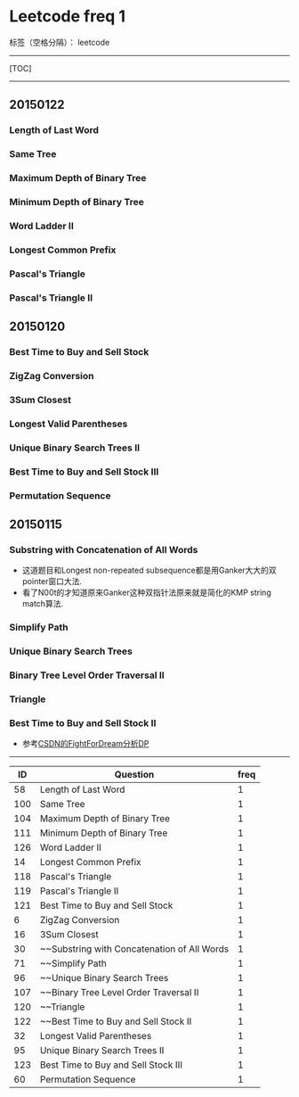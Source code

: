 # Leetcode freq 1

标签（空格分隔）： leetcode

---
[TOC]

---
## 20150122
### Length of Last Word
### Same Tree
### Maximum Depth of Binary Tree
### Minimum Depth of Binary Tree
### Word Ladder II
### Longest Common Prefix
### Pascal's Triangle
### Pascal's Triangle II

## 20150120
### Best Time to Buy and Sell Stock
### ZigZag Conversion
### 3Sum Closest
### Longest Valid Parentheses
### Unique Binary Search Trees II
### Best Time to Buy and Sell Stock III
### Permutation Sequence

## 20150115
### Substring with Concatenation of All Words
* 这道题目和Longest non-repeated subsequence都是用Ganker大大的双pointer窗口大法.
* 看了N00t的才知道原来Ganker这种双指针法原来就是简化的KMP string match算法. 
### Simplify Path
### Unique Binary Search Trees
### Binary Tree Level Order Traversal II
### Triangle
### Best Time to Buy and Sell Stock II
   * 参考[CSDN的FightForDream分析DP](http://blog.csdn.net/fightforyourdream/article/details/14503469)


---

|  ID   | Question        | freq  | 
|-----|-------------------------------------------|---| 
| 58  | Length of Last Word                       | 1 | 
| 100 | Same Tree                                 | 1 | 
| 104 | Maximum Depth of Binary Tree              | 1 | 
| 111 | Minimum Depth of Binary Tree              | 1 | 
| 126 | Word Ladder II                            | 1 | 
| 14  | Longest Common Prefix                     | 1 | 
| 118 | Pascal's Triangle                         | 1 | 
| 119 | Pascal's Triangle II                      | 1 | 
| 121 | Best Time to Buy and Sell Stock           | 1 | 
| 6   | ZigZag Conversion                         | 1 | 
| 16  | 3Sum Closest                              | 1 | 
| 30  | ~~Substring with Concatenation of All Words | 1 | 
| 71  | ~~Simplify Path                             | 1 | 
| 96  | ~~Unique Binary Search Trees                | 1 | 
| 107 | ~~Binary Tree Level Order Traversal II      | 1 | 
| 120 | ~~Triangle                                  | 1 | 
| 122 | ~~Best Time to Buy and Sell Stock II        | 1 | 
| 32  | Longest Valid Parentheses                 | 1 | 
| 95  | Unique Binary Search Trees II             | 1 | 
| 123 | Best Time to Buy and Sell Stock III       | 1 | 
| 60  | Permutation Sequence                      | 1 | 





